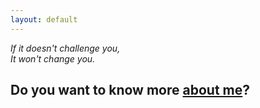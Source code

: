 ```yaml
---
layout: default
---
```

>
_If it doesn't challenge you,  
It won't change you._
>

## Do you want to know more [about me](about)?
